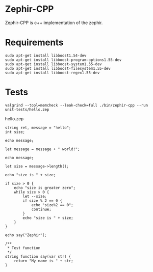 Zephir-CPP
==========

Zephir-CPP is c++ implementation of the zephir.

# Requirements

```shell
sudo apt-get install libboost1.54-dev
sudo apt-get install libboost-program-options1.55-dev
sudo apt-get install libboost-system1.55-dev
sudo apt-get install libboost-filesystem1.55-dev
sudo apt-get install libboost-regex1.55-dev
```

# Tests
```shell
valgrind --tool=memcheck --leak-check=full ./bin/zephir-cpp --run unit-tests/hello.zep
```
hello.zep
```shell
string ret, message = "hello";
int size;

echo message;

let message = message + " world!";

echo message;

let size = message->length();

echo "size is " + size;

if size > 0 {
	echo "size is greater zero";
	while size > 0 {
		let --size;
		if size % 2 == 0 {
			echo "size%2 == 0";
			continue;
		}
		echo "size is " + size;
	}
}

echo say("Zephir");

/**
 * Test function
 */
string function say(var str) {
	return "My name is " + str;
}
```